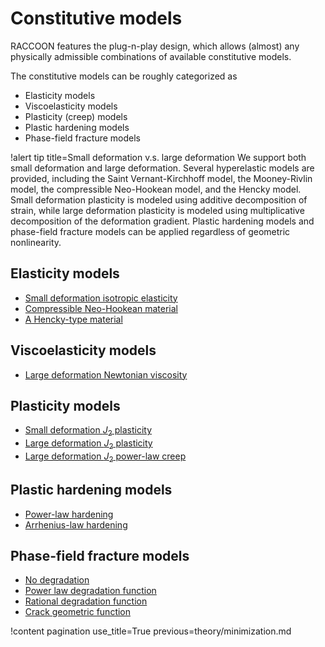 # Constitutive models

RACCOON features the plug-n-play design, which allows (almost) any physically admissible combinations of available constitutive models.

The constitutive models can be roughly categorized as

- Elasticity models
- Viscoelasticity models
- Plasticity (creep) models
- Plastic hardening models
- Phase-field fracture models

!alert tip title=Small deformation v.s. large deformation
We support both small deformation and large deformation. Several hyperelastic models are provided, including the Saint Vernant-Kirchhoff model, the Mooney-Rivlin model, the compressible Neo-Hookean model, and the Hencky model. Small deformation plasticity is modeled using additive decomposition of strain, while large deformation plasticity is modeled using multiplicative decomposition of the deformation gradient. Plastic hardening models and phase-field fracture models can be applied regardless of geometric nonlinearity.

## Elasticity models

- [Small deformation isotropic elasticity](SmallDeformationIsotropicElasticity.md)
- [Compressible Neo-Hookean material](CNHIsotropicElasticity.md)
- [A Hencky-type material](HenckyIsotropicElasticity.md)

## Viscoelasticity models

- [Large deformation Newtonian viscosity](LargeDeformationNewtonianViscosity.md)

## Plasticity models

- [Small deformation $J_2$ plasticity](SmallDeformationJ2Plasticity.md)
- [Large deformation $J_2$ plasticity](LargeDeformationJ2Plasticity.md)
- [Large deformation $J_2$ power-law creep](LargeDeformationJ2PowerLawCreep.md)

## Plastic hardening models

- [Power-law hardening](PowerLawHardening.md)
- [Arrhenius-law hardening](ArrheniusLawHardening.md)

## Phase-field fracture models

- [No degradation](NoDegradation.md)
- [Power law degradation function](PowerDegradationFunction.md)
- [Rational degradation function](RationalDegradationFunction.md)
- [Crack geometric function](CrackGeometricFunction.md)

!content pagination use_title=True
                    previous=theory/minimization.md
